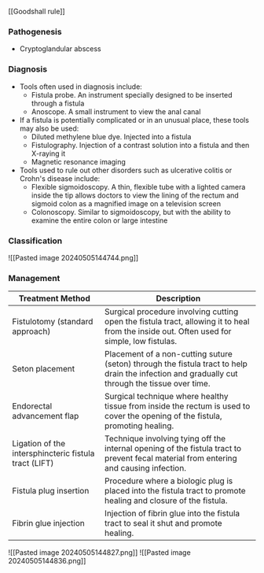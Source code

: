 [[Goodshall rule]]
### Pathogenesis
- Cryptoglandular abscess

### Diagnosis
- Tools often used in diagnosis include:
	- Fistula probe. An instrument specially designed to be inserted through a fistula
	- Anoscope. A small instrument to view the anal canal
- If a fistula is potentially complicated or in an unusual place, these tools may also be used:
	- Diluted methylene blue dye. Injected into a fistula
	- Fistulography. Injection of a contrast solution into a fistula and then X-raying it
	- Magnetic resonance imaging
- Tools used to rule out other disorders such as ulcerative colitis or Crohn's disease include: 
	- Flexible sigmoidoscopy. A thin, flexible tube with a lighted camera inside the tip allows doctors to view the lining of the rectum and sigmoid colon as a magnified image on a television screen
	- Colonoscopy. Similar to sigmoidoscopy, but with the ability to examine the entire colon or large intestine
### Classification
![[Pasted image 20240505144744.png]]
### Management

| Treatment Method                                      | Description                                                                                                                                     |
| ----------------------------------------------------- | ----------------------------------------------------------------------------------------------------------------------------------------------- |
| Fistulotomy (standard approach)                       | Surgical procedure involving cutting open the fistula tract, allowing it to heal from the inside out. Often used for simple, low fistulas.      |
| Seton placement                                       | Placement of a non-cutting suture (seton) through the fistula tract to help drain the infection and gradually cut through the tissue over time. |
| Endorectal advancement flap                           | Surgical technique where healthy tissue from inside the rectum is used to cover the opening of the fistula, promoting healing.                  |
| Ligation of the intersphincteric fistula tract (LIFT) | Technique involving tying off the internal opening of the fistula tract to prevent fecal material from entering and causing infection.          |
| Fistula plug insertion                                | Procedure where a biologic plug is placed into the fistula tract to promote healing and closure of the fistula.                                 |
| Fibrin glue injection                                 | Injection of fibrin glue into the fistula tract to seal it shut and promote healing.                                                            |

![[Pasted image 20240505144827.png]]
![[Pasted image 20240505144836.png]]
